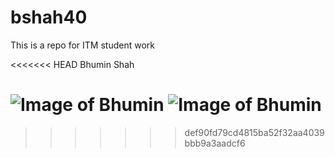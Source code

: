 # bshah40
This is a repo for ITM student work

<<<<<<< HEAD
Bhumin Shah <h1>

![Image of Bhumin](https://github.com/illinoistech-itm/bshah40/blob/master/2017-02-22%2022.40.33.png)
![Image of Bhumin](https://github.com/illinoistech-itm/bshah40/blob/master/2017-02-22%2022.40.33.png)
=======
>>>>>>> def90fd79cd4815ba52f32aa4039bbb9a3aadcf6
